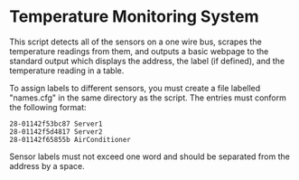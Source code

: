 # Temperature Monitoring System

This script detects all of the sensors on a one wire bus, scrapes the temperature readings from them, and outputs a basic webpage to the standard output which displays the address, the label (if defined), and the temperature reading in a table.

To assign labels to different sensors, you must create a file labelled "names.cfg" in the same directory as the script. The entries must conform the following format: 

```
28-01142f53bc87 Server1
28-01142f5d4817 Server2
28-01142f65855b AirConditioner
```
Sensor labels must not exceed one word and should be separated from the address by a space.
